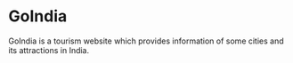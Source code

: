 # GoIndia
GoIndia is a tourism website which provides information of some cities and its attractions in India.
